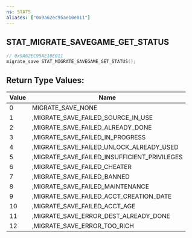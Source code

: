 ```yaml
---
ns: STATS
aliases: ["0x9a62ec95ae10e011"]
---
```

## STAT_MIGRATE_SAVEGAME_GET_STATUS

```c
// 0x9A62EC95AE10E011
migrate_save STAT_MIGRATE_SAVEGAME_GET_STATUS();
```

## Return Type Values:
| Value | Name |
| --- | --- |
| 0 | MIGRATE_SAVE_NONE |
| 1 | ,MIGRATE_SAVE_FAILED_SOURCE_IN_USE |
| 2 | ,MIGRATE_SAVE_FAILED_ALREADY_DONE |
| 3 | ,MIGRATE_SAVE_FAILED_IN_PROGRESS |
| 4 | ,MIGRATE_SAVE_FAILED_UNLOCK_ALREADY_USED |
| 5 | ,MIGRATE_SAVE_FAILED_INSUFFICIENT_PRIVILEGES |
| 6 | ,MIGRATE_SAVE_FAILED_CHEATER |
| 7 | ,MIGRATE_SAVE_FAILED_BANNED |
| 8 | ,MIGRATE_SAVE_FAILED_MAINTENANCE |
| 9 | ,MIGRATE_SAVE_FAILED_ACCT_CREATION_DATE |
| 10 | ,MIGRATE_SAVE_FAILED_ACCT_AGE |
| 11 | ,MIGRATE_SAVE_ERROR_DEST_ALREADY_DONE |
| 12 | ,MIGRATE_SAVE_ERROR_TOO_RICH |


